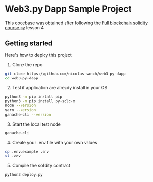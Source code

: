 # Web3.py Dapp Sample Project

This codebase was obtained after following the [Full blockchain solidity course py](https://github.com/smartcontractkit/full-blockchain-solidity-course-py#lesson-4-web3py-simple-storage) lesson 4

## Getting started

Here's how to deploy this project

1. Clone the repo

```sh
git clone https://github.com/nicolas-sanch/web3.py-dapp
cd web3.py-dapp
```

2. Test if application are already install in your OS
```sh
python3 -m pip install pip
python3 -m pip install py-solc-x
node --version
yarn --version
ganache-cli --version
```

3. Start the local test node
```sh
ganache-cli
```

4. Create your .env file with your own values
```sh
cp .env.example .env
vi .env
```

5. Compile the solidity contract
```sh
python3 deploy.py
```
